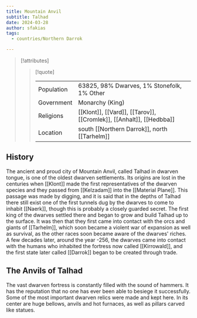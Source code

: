 ```yaml
---
title: Mountain Anvil
subtitle: Talhad
date: 2024-03-28
author: sfakias
tags:
  - countries/Northern Darrok

---
```

> [!attributes]
> 
> > [!quote]
> >
> > | | |
> > | --- | --- |
> > | Population | 63825, 98% Dwarves, 1% Stonefolk, 1% Other |
> > | Government | Monarchy (King) |
> > | Religions | [[Klont]], [[Vard]], [[Tarov]], [[Cromlek]], [[Anhalt]], [[Hedbba]] |
> > | Location | south [[Northern Darrok]], north [[Tarhelm]] |

## History

The ancient and proud city of Mountain Anvil, called Talhad in dwarven tongue, is one of the oldest dwarven settlements. Its origins are lost in the centuries when [[Klont]] made the first representatives of the dwarven species and they passed from [[Kelzadam]] into the [[Material Plane]]. This passage was made by digging, and it is said that in the depths of Talhad there still exist one of the first tunnels dug by the dwarves to come to inhabit [[Naerk]], though this is probably a closely guarded secret. The first king of the dwarves settled there and began to grow and build Talhad up to the surface. It was then that they first came into contact with the orcs and giants of [[Tarhelm]], which soon became a violent war of expansion as well as survival, as the other races soon became aware of the dwarves' riches. A few decades later, around the year -256, the dwarves came into contact with the humans who inhabited the fortress now called [[Kirrowald]], and the first state later called [[Darrok]] began to be created through trade.

## The Anvils of Talhad

The vast dwarven fortress is constantly filled with the sound of hammers. It has the reputation that no one has ever been able to besiege it successfully. Some of the most important dwarven relics were made and kept here. In its center are huge bellows, anvils and hot furnaces, as well as pillars carved like statues.